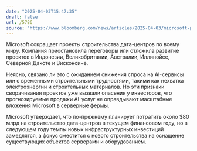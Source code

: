 ```yaml
---
date: "2025-04-03T15:47:35"
draft: false
url: /5786
source: "https://www.bloomberg.com/news/articles/2025-04-03/microsoft-pulls-back-on-data-centers-from-chicago-to-jakarta"
---
```


Microsoft сокращает проекты строительства дата-центров по всему миру. Компания приостановила переговоры или отложила развитие проектов в Индонезии, Великобритании, Австралии, Иллинойсе, Северной Дакоте и Висконсине.

Неясно, связано ли это с ожиданием снижения спроса на AI-сервисы или с временными строительными трудностями, такими как нехватка электроэнергии и строительных материалов. Но эти признаки сворачивания проектов уже вызвали опасения у инвесторов, что прогнозируемые продажи AI-услуг не оправдывают масштабные вложения Microsoft в серверные фермы.

Microsoft утверждает, что по-прежнему планирует потратить около $80 млрд на строительство дата-центров в текущем финансовом году, но в следующем году темпы новых инфраструктурных инвестиций замедлятся, а фокус сместится с нового строительства на оснащение существующих объектов серверами и оборудованием.